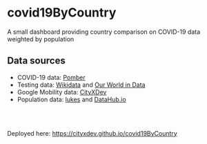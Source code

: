 # covid19ByCountry
A small dashboard providing country comparison on COVID-19 data weighted by population


## Data sources
- COVID-19 data: [Pomber](https://github.com/pomber/covid19)
- Testing data: [Wikidata](https://www.wikidata.org/wiki/Q86901049) and [Our World in Data](https://github.com/owid/covid-19-data)
- Google Mobility data: [CityXDev](https://github.com/cityxdev/covid19GoogleMobilityJSON)
- Population data: [lukes](https://github.com/lukes/ISO-3166-Countries-with-Regional-Codes) and [DataHub.io](https://datahub.io/core/population)

<br/>
<br/>

Deployed here: https://cityxdev.github.io/covid19ByCountry
